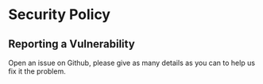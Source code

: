 # Security Policy

## Reporting a Vulnerability

Open an issue on Github, please give as many details as you can to help us fix it the problem.
